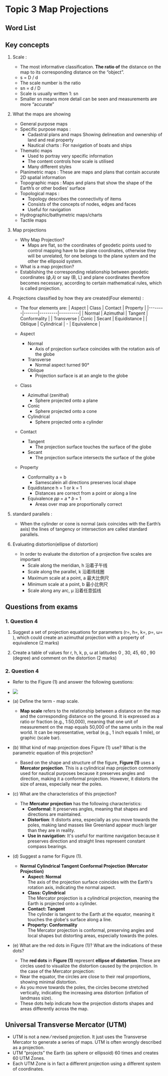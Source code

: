 # Topic 3 Map Projections
## Word List
## Key concepts
1. Scale : 
   - The most informative classification. **The ratio of** the distance on the map to its corresponding distance on the “object”.
   - s = D / d
   - The scale number is the ratio 
   - sn = d / D
   - Scale is usually written 1: sn
   - Smaller sn means more detail can be seen and measurements are more “accurate”

2. What the maps are showing
   - General purpose maps 
   - Specific purpose maps : 
     - Cadastral plans and maps Showing delineation and ownership of land and real property
     - Nautical charts : For navigation of boats and ships
   - Thematic maps
     - Used to portray very specific information
     - The content controls how scale is utilised
     - Many different styles
   - Planimetric maps : These are maps and plans that contain accurate 2D spatial information
   - Topographic maps : Maps and plans that show the shape of the Earth’s or other bodies’ surface
   - Topological maps : 
     - Topology describes the connectivity of items
     - Consists of the concepts of nodes, edges and faces
     - Useful for navigation
   - Hydrographic/bathymetric maps/charts
   - Tactile maps

3. Map projections
   - Why Map Projection? 
     - Maps are flat, so the coordinates of geodetic  points used to control mapping have to be plane  coordinates, otherwise they will be unrelated, for  one belongs to the plane system and the other the  ellipsoid system.
   - What is a map projection? 
   - Establishing the corresponding relationship between geodetic coordinates (𝜙,𝜆) or say (B, L) and plane coordinates therefore becomes necessary, according to certain mathematical rules, which is called projection.

4. Projections classified by how they are created(Four elements) : 
   - The four elements are:
    | Aspect | Class | Contact | Property |
    |--------|-------|---------|----------|
    | Normal | Azimuthal | Tangent | Conformality |
    | Transverse | Conic | Secant | Equidistance |
    | Oblique | Cylindrical | - | Equivalence |


   - Aspect
     - Normal
       - Axis of projection surface coincides with the rotation axis of the globe
     - Transverse
       - Normal aspect turned 90°
     - Oblique
       - Projection surface is at an angle to the globe
   - Class
     - Azimuthal (zenithal)
       - Sphere projected onto a plane
     - Conic
       - Sphere projected onto a cone
     - Cylindrical
       - Sphere projected onto a cylinder
   - Contact
     - Tangent
       - The projection surface touches the surface of the globe
     - Secant
       - The projection surface intersects the surface of the globe
   - Property
     - Conformality a = b
       - Samescalein all directions preserves local shape
     - Equidistance h = 1 or k = 1
       - Distances are correct from a point or along a line
     - Equivalence 𝑝𝑝 = 𝑎 * 𝑏 = 1
       - Areas over map are proportionally correct

5.  standard parallels : 
    - When the cylinder or cone is normal (axis  coincides with the Earth’s axis) the lines of  tangency or intersection are called standard parallels.

6. Evaluating distortion(ellipse of distortion) 
   - In order to evaluate the distortion of a projection five scales are important
     - Scale along the meridian, h 沿着子午线
     - Scale along the parallel, k 沿着纬线圈
     - Maximum scale at a point, a 最大比例尺
     - Minimum scale at a point, b 最小比例尺
     - Scale along any arc, µ 沿着任意弧线

## Questions from exams
### 1. Question 4 
1. Suggest a set of projection equations for parameters (r=, h=, k=, p=, ω= ), which could create an azimuthal projection with a property of equivalence  (2 marks) 

2. Create a table of values for r, h, k, p, ω at latitudes 0 , 30, 45, 60 , 90 (degree) and comment on the distortion  (2 marks)

### 2. Question 4 
- Refer to the Figure (1) and answer the following questions: 
- ![](./imgs/p16.png)
- (a) Define the term - map scale. 
  - **Map scale** refers to the relationship between a distance on the map and the corresponding distance on the ground. It is expressed as a ratio or fraction (e.g., 1:50,000), meaning that one unit of measurement on the map equals 50,000 of the same units in the real world. It can be representative, verbal (e.g., 1 inch equals 1 mile), or graphic (scale bar).

- (b) What kind of map projection does Figure (1) use? What is the parametric equation of this projection?
  - Based on the shape and structure of the figure, **Figure (1)** uses a **Mercator projection**. This is a cylindrical map projection commonly used for nautical purposes because it preserves angles and direction, making it a conformal projection. However, it distorts the size of areas, especially near the poles.

- (c) What are the characteristics of this projection?
  - The **Mercator projection** has the following characteristics:
    - **Conformal**: It preserves angles, meaning that shapes and directions are maintained.
    - **Distortion**: It distorts area, especially as you move towards the poles, making land masses like Greenland appear much larger than they are in reality.
    - **Use in navigation**: It's useful for maritime navigation because it preserves direction and straight lines represent constant compass bearings.

- (d) Suggest a name for Figure (1).

  - **Normal Cylindrical Tangent Conformal Projection (Mercator Projection)**
    - **Aspect: Normal**  
      The axis of the projection surface coincides with the Earth's rotation axis, indicating the normal aspect.
    - **Class: Cylindrical**  
      The Mercator projection is a cylindrical projection, meaning the Earth is projected onto a cylinder.
    - **Contact: Tangent**  
      The cylinder is tangent to the Earth at the equator, meaning it touches the globe's surface along a line.
    - **Property: Conformality**  
      The Mercator projection is conformal, preserving angles and local shapes but distorting areas, especially towards the poles.


- (e) What are the red dots in Figure (1)? What are the indications of these dots?
  - The **red dots** in **Figure (1)** represent **ellipse of distortion**. These are circles used to visualize the distortion caused by the projection. In the case of the Mercator projection:
  - Near the equator, the circles are close to their real proportions, showing minimal distortion.
  - As you move towards the poles, the circles become stretched vertically, indicating the increasing area distortion (inflation of landmass size).
  - These dots help indicate how the projection distorts shapes and areas differently across the map.

## Universal Transverse Mercator (UTM)
- UTM is not a new ⁄ revised projection. It just uses the Transverse Mercator to generate a series of maps. UTM is often wrongly described as a projection.
- UTM “projects” the Earth (as sphere or ellipsoid) 60 times and creates 60 UTM Zones.
- Each UTM Zone is in fact a different projection using a different system of coordinates.